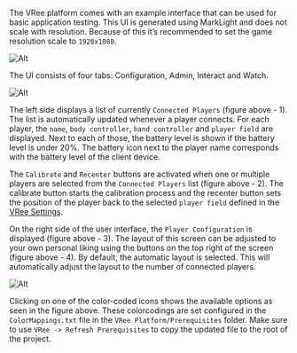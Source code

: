 The VRee platform comes with an example interface that can be used for basic application testing. This UI is generated using MarkLight and does not scale with resolution. Because of this it’s recommended to set the game resolution scale to `1920x1080`.

![Alt](../images/user-interface/full-hd-resolution.png "Setting the Unity game view to Full HD.")

The UI consists of four tabs: Configuration, Admin, Interact and Watch.

![Alt](../images/user-interface/overview.png "User interface overview.")

The left side displays a list of currently `Connected Players` (figure above - 1). The list is automatically updated whenever a player connects. For each player, the `name`, `body controller`, `hand controller` and `player field` are displayed. Next to each of those, the battery level is shown if the battery level is under 20%. The battery icon next to the player name corresponds with the battery level of the client device.

The `Calibrate` and `Recenter` buttons are activated when one or multiple players are selected from the `Connected Players` list (figure above - 2). The calibrate button starts the calibration process and the recenter button sets the position of the player back to the selected `player field` defined in the [VRee Settings](/vree-settings).

On the right side of the user interface, the `Player Configuration` is displayed (figure above - 3). The layout of this screen can be adjusted to your own personal liking using the buttons on the top right of the screen (figure above - 4). By default, the automatic layout is selected. This will automatically adjust the layout to the number of connected players.

![Alt](../images/user-interface/colormapped-settings.png "Settings mapped by color.")

Clicking on one of the color-coded icons shows the available options as seen in the figure above. These colorcodings are set configured in the `ColorMappings.txt` file in the `VRee Platform/Prerequisites` folder. Make sure to use `VRee -> Refresh Prerequisites` to copy the updated file to the root of the project. 